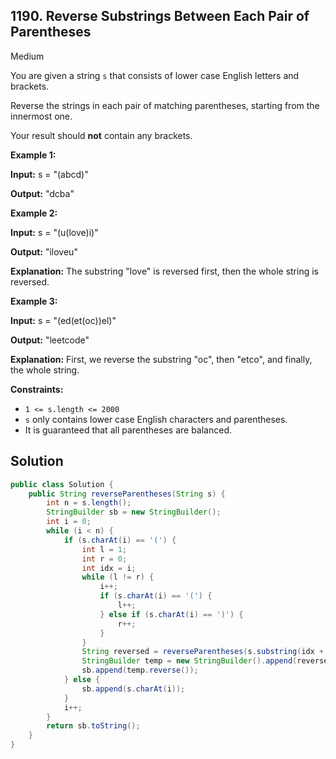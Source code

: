 ## 1190\. Reverse Substrings Between Each Pair of Parentheses

Medium

You are given a string `s` that consists of lower case English letters and brackets.

Reverse the strings in each pair of matching parentheses, starting from the innermost one.

Your result should **not** contain any brackets.

**Example 1:**

**Input:** s = "(abcd)"

**Output:** "dcba"

**Example 2:**

**Input:** s = "(u(love)i)"

**Output:** "iloveu"

**Explanation:** The substring "love" is reversed first, then the whole string is reversed.

**Example 3:**

**Input:** s = "(ed(et(oc))el)"

**Output:** "leetcode"

**Explanation:** First, we reverse the substring "oc", then "etco", and finally, the whole string.

**Constraints:**

*   `1 <= s.length <= 2000`
*   `s` only contains lower case English characters and parentheses.
*   It is guaranteed that all parentheses are balanced.

## Solution

```java
public class Solution {
    public String reverseParentheses(String s) {
        int n = s.length();
        StringBuilder sb = new StringBuilder();
        int i = 0;
        while (i < n) {
            if (s.charAt(i) == '(') {
                int l = 1;
                int r = 0;
                int idx = i;
                while (l != r) {
                    i++;
                    if (s.charAt(i) == '(') {
                        l++;
                    } else if (s.charAt(i) == ')') {
                        r++;
                    }
                }
                String reversed = reverseParentheses(s.substring(idx + 1, i));
                StringBuilder temp = new StringBuilder().append(reversed);
                sb.append(temp.reverse());
            } else {
                sb.append(s.charAt(i));
            }
            i++;
        }
        return sb.toString();
    }
}
```